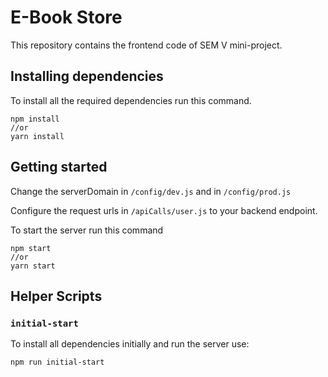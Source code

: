 # E-Book Store

This repository contains the frontend code of SEM V mini-project.

## Installing dependencies

To install all the required dependencies run this command.

```
npm install
//or
yarn install
```

## Getting started

Change the serverDomain in `/config/dev.js` and in `/config/prod.js`

Configure the request urls in `/apiCalls/user.js` to your backend endpoint.

To start the server run this command

```
npm start
//or
yarn start
```

## Helper Scripts

### `initial-start`

To install all dependencies initially and run the server use:

```
npm run initial-start
```
